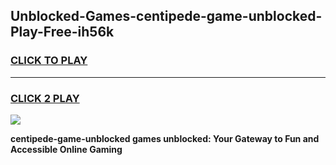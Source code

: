 
## Unblocked-Games-centipede-game-unblocked-Play-Free-ih56k
<h3>
<a href="https://premium76.site?title=centipede-game-unblocked&ref=19M">CLICK TO PLAY</a></h3>
<hr>

<h3>
<a href="https://premium76.site?title=centipede-game-unblocked&ref=19M">CLICK 2 PLAY</a>
  
</h3>

<a href="https://premium76.site?title=centipede-game-unblocked&ref=19M"><img src="https://clearcache.store/games.png"></a>


**centipede-game-unblocked games unblocked: Your Gateway to Fun and Accessible Online Gaming**
